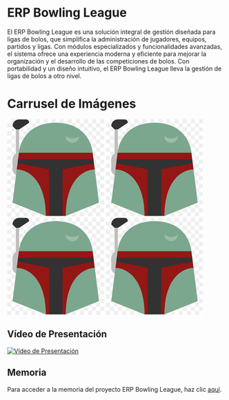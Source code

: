# ERP Bowling League
El ERP Bowling League es una solución integral de gestión diseñada para ligas de bolos, que simplifica la administración de jugadores, equipos, partidos y ligas. Con módulos especializados y funcionalidades avanzadas, el sistema ofrece una experiencia moderna y eficiente para mejorar la organización y el desarrollo de las competiciones de bolos. Con portabilidad y un diseño intuitivo, el ERP Bowling League lleva la gestión de ligas de bolos a otro nivel.

# Carrusel de Imágenes
<div class="carousel-container">
    <div class="carousel-slide">
        <img src="https://github.com/PolNie/ERP-Bowling-League-Management/blob/main/img/boba%20fett.png" alt="Image 1">
        <img src="https://github.com/PolNie/ERP-Bowling-League-Management/blob/main/img/boba%20fett.png" alt="Image 2">
        <img src="https://github.com/PolNie/ERP-Bowling-League-Management/blob/main/img/boba%20fett.png" alt="Image 3">
        <img src="https://github.com/PolNie/ERP-Bowling-League-Management/blob/main/img/boba%20fett.png" alt="Image 4">
    </div>
</div>

<script src="script.js"></script>
<link rel="stylesheet" href="styles.css">

## Vídeo de Presentación
<!-- Inserta aquí el vídeo de presentación del ERP Bowling League -->
[![Vídeo de Presentación](https://i.ytimg.com/vi/VPRjCeoBqrI/hq720.jpg?sqp=-oaymwEcCNAFEJQDSFXyq4qpAw4IARUAAIhCGAFwAcABBg==&rs=AOn4CLC66mngvsgydVq4HM_MITPRXedOQw)](https://www.youtube.com/watch?v=VPRjCeoBqrI&pp=ygURc2t5IGZ1bGwgb2Ygc3RhcnM%3D)

## Memoria
Para acceder a la memoria del proyecto ERP Bowling League, haz clic [aquí](https://docs.google.com/document/d/1yi0YyKdvMQGsrdw_vcsXQHrbpXQbtf0QVj99rGNSWU0).
